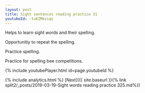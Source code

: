 ```yaml
---
layout: post
title: Sight sentences reading practice 31
youtubeId: -tuKZMkviqs
---
```

 
 
Helps to learn sight words and their spelling.

Opportunitiy to repeat the spelling. 

Practice spelling. 
 
Practice for spelling bee competitions. 
 
{% include youtubePlayer.html id=page.youtubeId %}
 
 
{% include analytics.html %} 
[Next]({{ site.baseurl }}{% link  split2/_posts/2019-03-19-Sight words reading practice 325.md%})
 
